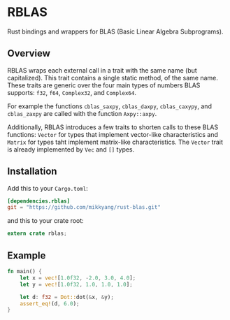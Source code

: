 # RBLAS

Rust bindings and wrappers for BLAS (Basic Linear Algebra Subprograms).

## Overview

RBLAS wraps each external call in a trait with the same name (but capitalized).
This trait contains a single static method, of the same name. These traits are
generic over the four main types of numbers BLAS supports: `f32`, `f64`,
`Complex32`, and `Complex64`.

For example the functions `cblas_saxpy`, `cblas_daxpy`, `cblas_caxypy`, and
`cblas_zaxpy` are called with the function `Axpy::axpy`.

Additionally, RBLAS introduces a few traits to shorten calls to these BLAS
functions: `Vector` for types that implement vector-like characteristics and
`Matrix` for types taht implement matrix-like characteristics. The `Vector`
trait is already implemented by `Vec` and `[]` types.

## Installation

Add this to your `Cargo.toml`:

```toml
[dependencies.rblas]
git = "https://github.com/mikkyang/rust-blas.git"
```

and this to your crate root:
```rust
extern crate rblas;
```

## Example

```rust
fn main() {
    let x = vec![1.0f32, -2.0, 3.0, 4.0];
    let y = vec![1.0f32, 1.0, 1.0, 1.0];

    let d: f32 = Dot::dot(&x, &y);
    assert_eq!(d, 6.0);
}
```
